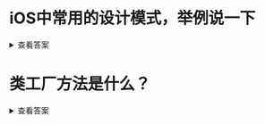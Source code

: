
# iOS中常用的设计模式，举例说一下
<details>
  <summary>查看答案</summary>
  
  - 代理模式
  - 观察者模式
  - 单利模式
  - 工厂模式
  - 适配器模式
  - 外观模式
</details>

# 类工厂方法是什么？
<details>
  <summary>查看答案</summary>
  类工厂方法就是把`alloc`方法和`init`整合在一起，系统自动`autorelease`不用我们自己释放内存。比如我们经常用到的`new`，系统不推荐我们使用`new`对于对象初始化，因为释放会比较慢。
</details>
